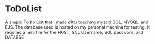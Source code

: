 # ToDoList
A simple To Do List that I made after teaching myseld SQL, MYSQL, and EJS. The database used is hosted on my personal machine for testing. 
It requries a .env file for the HOST, SQL Username, SQL password, and DATABSE
